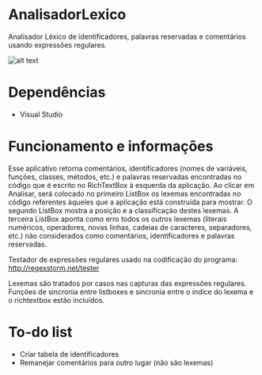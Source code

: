 # AnalisadorLexico
Analisador Léxico de identificadores, palavras reservadas e comentários usando expressões regulares.

![alt text](https://i.imgur.com/oSOjWGm.jpg "Exemplo")

# Dependências
- Visual Studio

# Funcionamento e informações
Esse aplicativo retorna comentários, identificadores (nomes de variáveis, funções, classes, métodos, etc.) e palavras reservadas encontradas no código que é escrito no RichTextBox à esquerda da aplicação. Ao clicar em Analisar, será colocado no primeiro ListBox os lexemas encontradas no código referentes àqueles que a aplicação está construída para mostrar. O segundo ListBox mostra a posição e a classificação destes lexemas. A terceira ListBox aponta como erro todos os outros lexemas (literais numéricos, operadores, novas linhas, cadeias de caracteres, separadores, etc.) não considerados como comentários, identificadores e palavras reservadas.

Testador de expressões regulares usado na codificação do programa:
http://regexstorm.net/tester

Lexemas são tratados por casos nas capturas das expressões regulares.
Funções de sincronia entre listboxes e sincronia entre o índice do lexema e o richtextbox estão incluídos.

# To-do list
- Criar tabela de identificadores
- Remanejar comentários para outro lugar (não são lexemas)


